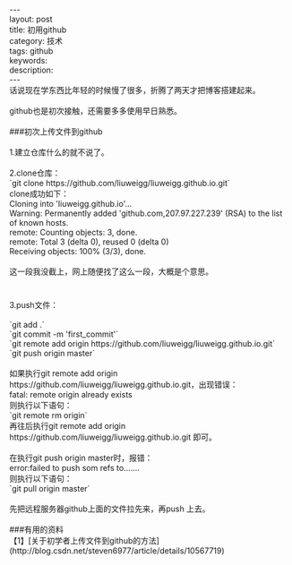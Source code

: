 <div>---</div><div>layout: post</div><div>title: 初用github</div><div>category: 技术</div><div>tags: github</div><div>keywords:&nbsp;</div><div>description:&nbsp;</div><div>---</div><div>话说现在学东西比年轻的时候慢了很多，折腾了两天才把博客搭建起来。</div><div><br /></div><div>github也是初次接触，还需要多多使用早日熟悉。</div><div><br /></div><div>###初次上传文件到github</div><div><br /></div><div>1.建立仓库什么的就不说了。</div><div><br /></div><div>2.clone仓库：</div><div>`git clone https://github.com/liuweigg/liuweigg.github.io.git`</div><div>clone成功如下：</div><div>Cloning into 'liuweigg.github.io'...</div><div>Warning: Permanently added 'github.com,207.97.227.239' (RSA) to the list of known hosts.</div><div>remote: Counting objects: 3, done.</div><div>remote: Total 3 (delta 0), reused 0 (delta 0)</div><div>Receiving objects: 100% (3/3), done.</div><div><br /></div><div>这一段我没截上，网上随便找了这么一段，大概是个意思。</div><div>　</div><div>　</div><div>3.push文件：</div><div><br /></div><div>`git add .`</div><div>`git commit -m 'first_commit'`</div><div>`git remote add origin https://github.com/liuweigg/liuweigg.github.io.git`</div><div>`git push origin master`</div><div><br /></div><div>如果执行git remote add origin https://github.com/liuweigg/liuweigg.github.io.git，出现错误：</div><div>fatal: remote origin already exists</div><div>则执行以下语句：</div><div>`git remote rm origin`</div><div>再往后执行git remote add origin https://github.com/liuweigg/liuweigg.github.io.git 即可。</div><div>&nbsp;&nbsp;</div><div>在执行git push origin master时，报错：</div><div>error:failed to push som refs to.......</div><div>则执行以下语句：</div><div>`git pull origin master`</div><div>&nbsp;&nbsp;</div><div>先把远程服务器github上面的文件拉先来，再push 上去。</div><div><br /></div><div>###有用的资料</div><div>【1】[关于初学者上传文件到github的方法](http://blog.csdn.net/steven6977/article/details/10567719)</div><div><br /></div>





